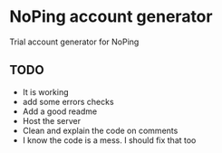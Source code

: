 # NoPing account generator
 Trial account generator for NoPing
## TODO
- It is working
- add some errors checks
- Add a good readme
- Host the server
- Clean and explain the code on comments
- I know the code is a mess. I should fix that too
